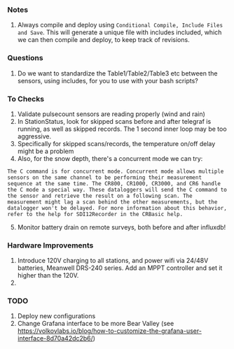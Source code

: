 ### Notes
1. Always compile and deploy using `Conditional Compile, Include Files and Save`. This will generate a unique file with includes included, which we can then compile and deploy, to keep track of revisions.

### Questions
1. Do we want to standardize the Table1/Table2/Table3 etc between the sensors, using includes, for you to use with your bash scripts?

### To Checks
1. Validate pulsecount sensors are reading properly (wind and rain)
2. In StationStatus, look for skipped scans before and after telegraf is running, as well as skipped records. The 1 second inner loop may be too aggressive.
3. Specifically for skipped scans/records, the temperature on/off delay might be a problem
4. Also, for the snow depth, there's a concurrent mode we can try:

```
The C command is for concurrent mode. Concurrent mode allows multiple sensors on the same channel to be performing their measurement sequence at the same time. The CR800, CR1000, CR3000, and CR6 handle the C mode a special way. These dataloggers will send the C command to the sensor and retrieve the result on a following scan. The measurement might lag a scan behind the other measurements, but the datalogger won't be delayed. For more information about this behavior, refer to the help for SDI12Recorder in the CRBasic help.

```
5. Monitor battery drain on remote surveys, both before and after influxdb!

### Hardware Improvements
1. Introduce 120V charging to all stations, and power wifi via 24/48V batteries, Meanwell DRS-240 series. Add an MPPT controller and set it higher than the 120V.
2. 


### TODO
1. Deploy new configurations
2. Change Grafana interface to be more Bear Valley (see https://volkovlabs.io/blog/how-to-customize-the-grafana-user-interface-8d70a42dc2b6/)